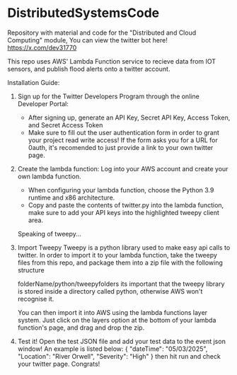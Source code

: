 # DistributedSystemsCode
Repository with material and code for the "Distributed and Cloud Computing" module, 
You can view the twitter bot here! https://x.com/dev31770 

This repo uses AWS' Lambda Function service to recieve data from IOT sensors, and publish flood alerts onto a twitter account.

Installation Guide:
1. Sign up for the Twitter Developers Program through the online Developer Portal: 
   <ul>
     <li>After signing up, generate an API Key, Secret API Key, Access Token, and Secret Access Token</li>
     <li>Make sure to fill out the user authentication form in order to grant your project read write access! If the form asks you for a URL for 0auth, it's recomended to just provide a link to your own twitter page.</li>
   </ul>

2. Create the lambda function:
   Log into your AWS account and create your own lambda function.
   <ul>
     <li>When configuring your lambda function, choose the Python 3.9 runtime and x86 architecture.</li>
      <li>Copy and paste the contents of twitter.py into the lambda function, make sure to add your API keys into the highlighted tweepy client area.</li>
   </ul>
   
   Speaking of tweepy...

3. Import Tweepy
   Tweepy is a python library used to make easy api calls to twitter. In order to import it to your lambda function, take the tweepy files from this repo, and package them into a zip file with the following structure

   folderName/python/tweepyfolders
   its important that the tweepy library is stored inside a directory called python, otherwise AWS won't recognise it.

   You can then import it into AWS using the lambda functions layer system. Just click on the layers option at the bottom of your lambda function's page, and drag and drop the zip.

4. Test it!
   Open the test JSON file and add your test data to the event json window! An example is listed below:
   {
     "dateTime": "05/03/2025",
     "Location": "River Orwell",
     "Severity": "High"
   }
   then hit run and check your twitter page. Congrats!
